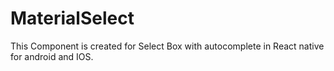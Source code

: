 # MaterialSelect
This Component is created for Select Box with autocomplete in React native for android and IOS.
